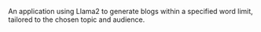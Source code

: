 An application using Llama2 to generate blogs within a specified word limit, tailored to the chosen topic and audience.
